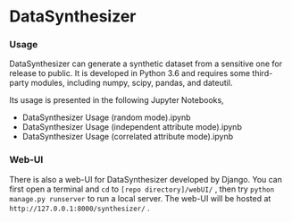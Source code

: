 # DataSynthesizer

### Usage

DataSynthesizer can generate a synthetic dataset from a sensitive one for release to public. It is developed in Python 3.6 and requires some third-party modules, including numpy, scipy, pandas, and dateutil.

Its usage is presented in the following Jupyter Notebooks,

- DataSynthesizer Usage (random mode).ipynb
- DataSynthesizer Usage (independent attribute mode).ipynb
- DataSynthesizer Usage (correlated attribute mode).ipynb

### Web-UI

There is also a web-UI for DataSynthesizer developed by Django. You can first open a terminal and  `cd`  to `[repo directory]/webUI/` , then try `python manage.py runserver`  to run a local server. The web-UI will be hosted at `http://127.0.0.1:8000/synthesizer/` .
